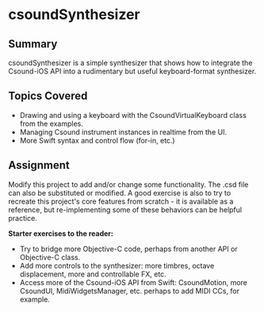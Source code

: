 
# csoundSynthesizer

## Summary

csoundSynthesizer is a simple synthesizer that shows how to integrate the Csound-iOS API into a rudimentary but useful keyboard-format synthesizer.

## Topics Covered

- Drawing and using a keyboard with the CsoundVirtualKeyboard class from the examples.
- Managing Csound instrument instances in realtime from the UI.
- More Swift syntax and control flow (for-in, etc.)

## Assignment

Modify this project to add and/or change some functionality. The .csd file can also be substituted or modified. A good exercise is also to try to recreate this project's core features from scratch - it is available as a reference, but re-implementing some of these behaviors can be helpful practice.

__Starter exercises to the reader:__

- Try to bridge more Objective-C code, perhaps from another API or Objective-C class.
- Add more controls to the synthesizer: more timbres, octave displacement, more and controllable FX, etc.
- Access more of the Csound-iOS API from Swift: CsoundMotion, more CsoundUI, MidiWidgetsManager, etc. perhaps to add MIDI CCs, for example.